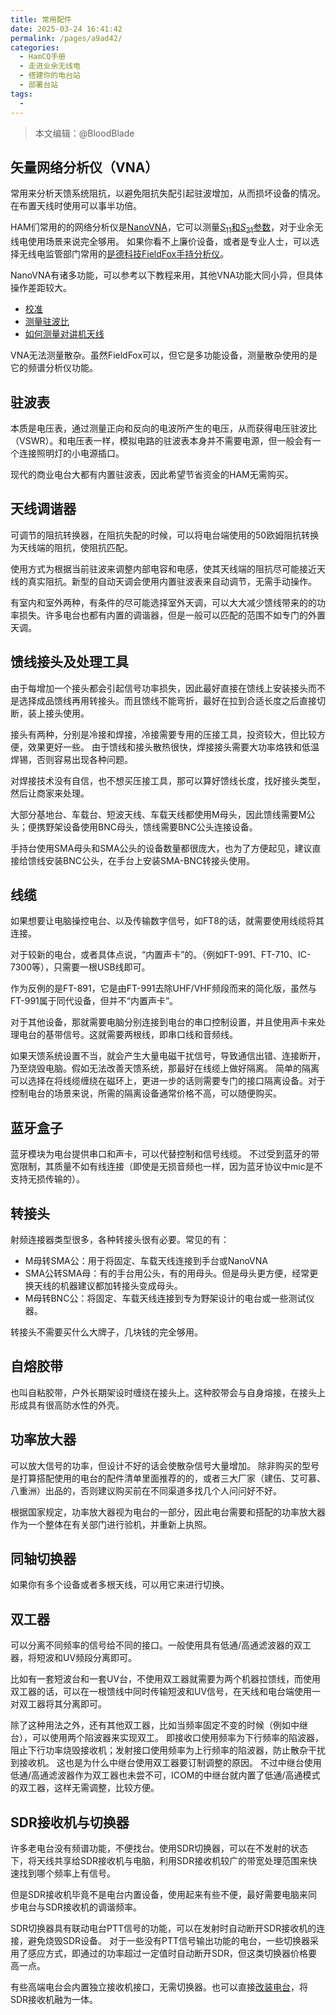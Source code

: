 ```yaml
---
title: 常用配件
date: 2025-03-24 16:41:42
permalink: /pages/a9ad42/
categories:
  - HamCQ手册
  - 走进业余无线电
  - 搭建你的电台站
  - 部署台站
tags:
  - 
---
```


> 本文编辑：@BloodBlade

## 矢量网络分析仪（VNA）

常用来分析天馈系统阻抗，以避免阻抗失配引起驻波增加，从而损坏设备的情况。在布置天线时使用可以事半功倍。

HAM们常用的的网络分析仪是[NanoVNA](https://github.com/ttrftech/NanoVNA)，它可以测量[$S_{11}$和$S_{21}$参数](/pages/bab5d6/)，对于业余无线电使用场景来说完全够用。
如果你看不上廉价设备，或者是专业人士，可以选择无线电监管部门常用的[是德科技FieldFox手持分析仪](https://www.keysight.com.cn/cn/zh/products/network-analyzers/fieldfox-handheld-rf-microwave-analyzers.html)。

NanoVNA有诸多功能，可以参考以下教程来用，其他VNA功能大同小异，但具体操作差距较大。

* [校准](https://www.bilibili.com/video/BV1ZR4y1E7oG/)
* [测量驻波比](https://www.bilibili.com/video/BV1544y1p7Tk/)
* [如何测量对讲机天线](https://www.bilibili.com/video/BV1d1421C7Wd/)

VNA无法测量散杂。虽然FieldFox可以，但它是多功能设备，测量散杂使用的是它的频谱分析仪功能。

## 驻波表

本质是电压表，通过测量正向和反向的电波所产生的电压，从而获得电压驻波比（VSWR）。和电压表一样，模拟电路的驻波表本身并不需要电源，但一般会有一个连接照明灯的小电源插口。

现代的商业电台大都有内置驻波表，因此希望节省资金的HAM无需购买。

## 天线调谐器

可调节的阻抗转换器，在阻抗失配的时候，可以将电台端使用的50欧姆阻抗转换为天线端的阻抗，使阻抗匹配。

使用方式为根据当前驻波来调整内部电容和电感，使其天线端的阻抗尽可能接近天线的真实阻抗。新型的自动天调会使用内置驻波表来自动调节，无需手动操作。

有室内和室外两种，有条件的尽可能选择室外天调，可以大大减少馈线带来的的功率损失。许多电台也都有内置的调谐器，但是一般可以匹配的范围不如专门的外置天调。

## 馈线接头及处理工具

由于每增加一个接头都会引起信号功率损失，因此最好直接在馈线上安装接头而不是选择成品馈线再用转接头。而且馈线不能弯折，最好在拉到合适长度之后直接切断，装上接头使用。

接头有两种，分别是冷接和焊接，冷接需要专用的压接工具，投资较大，但比较方便，效果更好一些。
由于馈线和接头散热很快，焊接接头需要大功率烙铁和低温焊锡，否则容易出现各种问题。

对焊接技术没有自信，也不想买压接工具，那可以算好馈线长度，找好接头类型，然后让商家来处理。

大部分基地台、车载台、短波天线、车载天线都使用M母头，因此馈线需要M公头；便携野架设备使用BNC母头，馈线需要BNC公头连接设备。

手持台使用SMA母头和SMA公头的设备数量都很庞大，也为了方便起见，建议直接给馈线安装BNC公头，在手台上安装SMA-BNC转接头使用。

## 线缆

如果想要让电脑操控电台、以及传输数字信号，如FT8的话，就需要使用线缆将其连接。

对于较新的电台，或者具体点说，“内置声卡”的。（例如FT-991、FT-710、IC-7300等），只需要一根USB线即可。

作为反例的是FT-891，它是由FT-991去除UHF/VHF频段而来的简化版，虽然与FT-991属于同代设备，但并不“内置声卡”。

对于其他设备，那就需要电脑分别连接到电台的串口控制设置，并且使用声卡来处理电台的基带信号。这就需要两根线，即串口线和音频线。

如果天馈系统设置不当，就会产生大量电磁干扰信号，导致通信出错、连接断开，乃至烧毁电脑。假如无法改善天馈系统，那最好在线缆上做好隔离。
简单的隔离可以选择在将线缆缠绕在磁环上，更进一步的话则需要专门的接口隔离设备。对于控制电台的场景来说，所需的隔离设备通常价格不高，可以随便购买。

## 蓝牙盒子

蓝牙模块为电台提供串口和声卡，可以代替控制和信号线缆。
不过受到蓝牙的带宽限制，其质量不如有线连接（即使是无损音频也一样，因为蓝牙协议中mic是不支持无损传输的）。

## 转接头

射频连接器类型很多，各种转接头很有必要。常见的有：
* M母转SMA公：用于将固定、车载天线连接到手台或NanoVNA
* SMA公转SMA母：有的手台用公头，有的用母头。但是母头更方便，经常更换天线的机器建议都加转接头变成母头。
* M母转BNC公：将固定、车载天线连接到专为野架设计的电台或一些测试仪器。

转接头不需要买什么大牌子，几块钱的完全够用。

## 自熔胶带

也叫自粘胶带，户外长期架设时缠绕在接头上。这种胶带会与自身熔接，在接头上形成具有很高防水性的外壳。

## 功率放大器

可以放大信号的功率，但设计不好的话会使散杂信号大量增加。
除非购买的型号是打算搭配使用的电台的配件清单里面推荐的的，或者三大厂家（建伍、艾可慕、八重洲）出品的，否则建议购买前在不同渠道多找几个人问问好不好。

根据国家规定，功率放大器视为电台的一部分，因此电台需要和搭配的功率放大器作为一个整体在有关部门进行验机，并重新上执照。

## 同轴切换器

如果你有多个设备或者多根天线，可以用它来进行切换。

## 双工器

可以分离不同频率的信号给不同的接口。一般使用具有低通/高通滤波器的双工器，将短波和UV频段分离即可。

比如有一套短波台和一套UV台，不使用双工器就需要为两个机器拉馈线，而使用双工器的话，可以在一根馈线中同时传输短波和UV信号，在天线和电台端使用一对双工器将其分离即可。

除了这种用法之外，还有其他双工器，比如当频率固定不变的时候（例如中继台），可以使用两个陷波器来实现双工。
即接收口使用频率为下行频率的陷波器，阻止下行功率烧毁接收机；发射接口使用频率为上行频率的陷波器，防止散杂干扰到接收机。
这也是为什么中继台使用双工器要订制调整的原因。
不过中继台使用低通/高通滤波器作为双工器也未尝不可，ICOM的中继台就内置了低通/高通模式的双工器，这样无需调整，比较方便。

## SDR接收机与切换器

许多老电台没有频谱功能，不便找台。使用SDR切换器，可以在不发射的状态下，将天线共享给SDR接收机与电脑，利用SDR接收机较广的带宽处理范围来快速找到哪个频率上有信号。

但是SDR接收机毕竟不是电台内置设备，使用起来有些不便，最好需要电脑来同步电台与SDR接收机的调谐频率。

SDR切换器具有联动电台PTT信号的功能，可以在发射时自动断开SDR接收机的连接，避免烧毁SDR设备。
对于一些没有PTT信号输出功能的电台，一些切换器采用了感应方式，即通过的功率超过一定值时自动断开SDR，但这类切换器价格要高一点。

有些高端电台会内置独立接收机接口，无需切换器。也可以直接[改装电台](/pages/fe2bc6/#接收机引出)，将SDR接收机融为一体。
